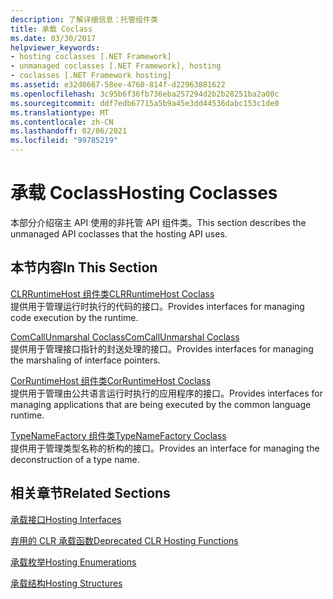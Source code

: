 ```yaml
---
description: 了解详细信息：托管组件类
title: 承载 Coclass
ms.date: 03/30/2017
helpviewer_keywords:
- hosting coclasses [.NET Framework]
- unmanaged coclasses [.NET Framework], hosting
- coclasses [.NET Framework hosting]
ms.assetid: e32d8667-58ee-4760-814f-d22963881622
ms.openlocfilehash: 3c95b6f36fb736eba257294d2b2b28251ba2a00c
ms.sourcegitcommit: ddf7edb67715a5b9a45e3dd44536dabc153c1de0
ms.translationtype: MT
ms.contentlocale: zh-CN
ms.lasthandoff: 02/06/2021
ms.locfileid: "99785219"
---
```

# <a name="hosting-coclasses"></a><span data-ttu-id="12dba-103">承载 Coclass</span><span class="sxs-lookup"><span data-stu-id="12dba-103">Hosting Coclasses</span></span>

<span data-ttu-id="12dba-104">本部分介绍宿主 API 使用的非托管 API 组件类。</span><span class="sxs-lookup"><span data-stu-id="12dba-104">This section describes the unmanaged API coclasses that the hosting API uses.</span></span>  
  
## <a name="in-this-section"></a><span data-ttu-id="12dba-105">本节内容</span><span class="sxs-lookup"><span data-stu-id="12dba-105">In This Section</span></span>  

 [<span data-ttu-id="12dba-106">CLRRuntimeHost 组件类</span><span class="sxs-lookup"><span data-stu-id="12dba-106">CLRRuntimeHost Coclass</span></span>](clrruntimehost-coclass.md)  
 <span data-ttu-id="12dba-107">提供用于管理运行时执行的代码的接口。</span><span class="sxs-lookup"><span data-stu-id="12dba-107">Provides interfaces for managing code execution by the runtime.</span></span>  
  
 [<span data-ttu-id="12dba-108">ComCallUnmarshal Coclass</span><span class="sxs-lookup"><span data-stu-id="12dba-108">ComCallUnmarshal Coclass</span></span>](comcallunmarshal-coclass.md)  
 <span data-ttu-id="12dba-109">提供用于管理接口指针的封送处理的接口。</span><span class="sxs-lookup"><span data-stu-id="12dba-109">Provides interfaces for managing the marshaling of interface pointers.</span></span>  
  
 [<span data-ttu-id="12dba-110">CorRuntimeHost 组件类</span><span class="sxs-lookup"><span data-stu-id="12dba-110">CorRuntimeHost Coclass</span></span>](corruntimehost-coclass.md)  
 <span data-ttu-id="12dba-111">提供用于管理由公共语言运行时执行的应用程序的接口。</span><span class="sxs-lookup"><span data-stu-id="12dba-111">Provides interfaces for managing applications that are being executed by the common language runtime.</span></span>  
  
 [<span data-ttu-id="12dba-112">TypeNameFactory 组件类</span><span class="sxs-lookup"><span data-stu-id="12dba-112">TypeNameFactory Coclass</span></span>](typenamefactory-coclass.md)  
 <span data-ttu-id="12dba-113">提供用于管理类型名称的析构的接口。</span><span class="sxs-lookup"><span data-stu-id="12dba-113">Provides an interface for managing the deconstruction of a type name.</span></span>  
  
## <a name="related-sections"></a><span data-ttu-id="12dba-114">相关章节</span><span class="sxs-lookup"><span data-stu-id="12dba-114">Related Sections</span></span>  

 [<span data-ttu-id="12dba-115">承载接口</span><span class="sxs-lookup"><span data-stu-id="12dba-115">Hosting Interfaces</span></span>](hosting-interfaces.md)  
  
 [<span data-ttu-id="12dba-116">弃用的 CLR 承载函数</span><span class="sxs-lookup"><span data-stu-id="12dba-116">Deprecated CLR Hosting Functions</span></span>](deprecated-clr-hosting-functions.md)  
  
 [<span data-ttu-id="12dba-117">承载枚举</span><span class="sxs-lookup"><span data-stu-id="12dba-117">Hosting Enumerations</span></span>](hosting-enumerations.md)  
  
 [<span data-ttu-id="12dba-118">承载结构</span><span class="sxs-lookup"><span data-stu-id="12dba-118">Hosting Structures</span></span>](hosting-structures.md)

